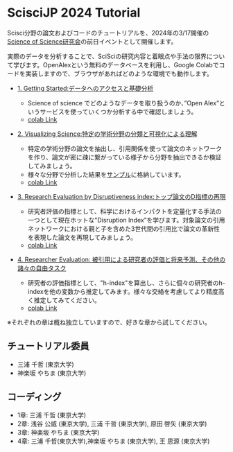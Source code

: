 # ScisciJP 2024 Tutorial

Scisci分野の論文およびコードのチュートリアルを、2024年の3/17開催の[Science of Science研究会](https://sciscijp.github.io/scisciconfJP2024/)の前日イベントとして開催します。

実際のデータを分析することで、SciSciの研究内容と着眼点や手法の限界について学びます。OpenAlexという無料のデータベースを利用し、Google Colabでコードを実装しますので、ブラウザがあればどのような環境でも動作します。

- [1. Getting Started:データへのアクセスと基礎分析](./1-GettingStarted.ipynb) 
     - Science of science でどのようなデータを取り扱うのか、”Open Alex”というサービスを使っていくつか分析する中で確認しましょう。
     - [colab Link](https://colab.research.google.com/github/ScisciJP/scisciJP2024_tutorial/blob/main/1-GettingStarted.ipynb)

- [2. Visualizing Science:特定の学術分野の分類と可視化による理解](./2_CitationClustering.ipynb) 
     - 特定の学術分野の論文を抽出し、引用関係を使って論文のネットワークを作り、論文が密に疎に繋がっている様子から分野を抽出できるか検証してみましょう。
     - 様々な分野で分析した結果を[サンプル](https://github.com/ScisciJP/scisciJP2024_tutorial/tree/main/2_CitationClustering_example)に格納しています。
     - [colab Link](https://colab.research.google.com/github/ScisciJP/scisciJP2024_tutorial/blob/main/2_CitationClustering.ipynb)

- [3. Research Evaluation by Disruptiveness index:トップ論文のD指標の再現](./2_CitationClustering.ipynb) 
     - 研究者評価の指標として、科学におけるインパクトを定量化する手法の一つとして現在ホットな"Disruption Index”を学びます。対象論文の引用ネットワークにおける親と子を含めた3世代間の引用比で論文の革新性を表現した論文を再現してみましょう。
     - [colab Link](https://colab.research.google.com/github/ScisciJP/scisciJP2024_tutorial/blob/main/3-Disruptiveness.ipynb)

- [4. Researcher Evaluation: 被引用による研究者の評価と将来予測、その他の諸々の自由タスク](./4-H-index.ipynb)
     - 研究者の評価指標として、"h-index"を算出し、さらに個々の研究者のh-indexを他の変数から推定してみます。様々な交絡を考慮してより精度高く推定してみてください。
     - [colab Link](https://colab.research.google.com/github/ScisciJP/scisciJP2024_tutorial/blob/main/4-H-index.ipynb)


※それぞれの章は概ね独立していますので、好きな章から試してください。


## チュートリアル委員
 - 三浦 千哲 (東京大学)
 - 神楽坂 やちま (東京大学)

## コーディング
 - 1章: 三浦 千哲 (東京大学)
 - 2章: 浅谷 公威 (東京大学), 三浦 千哲 (東京大学),  原田 啓矢 (東京大学)
 - 3章: 神楽坂 やちま (東京大学)
 - 4章: 三浦 千哲(東京大学),神楽坂 やちま (東京大学), 王 思源 (東京大学)
